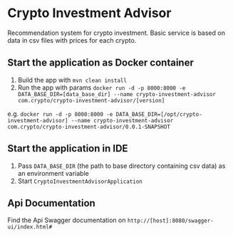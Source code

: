 # Crypto Investment Advisor

Recommendation system for crypto investment. 
Basic service is based on data in csv files with prices for each crypto.

## Start the application as Docker container

1. Build the app with
`mvn clean install`
2. Run the app with params `docker run -d -p 8000:8000 -e DATA_BASE_DIR=[data_base_dir] --name crypto-investment-advisor com.crypto/crypto-investment-advisor/[version]`

e.g. `docker run -d -p 8000:8000 -e DATA_BASE_DIR=[/opt/crypto-investment-advisor] --name crypto-investment-advisor com.crypto/crypto-investment-advisor/0.0.1-SNAPSHOT`

## Start the application in IDE
 1. Pass `DATA_BASE_DIR` (the path to base directory containing csv data) as an environment variable
 2. Start `CryptoInvestmentAdvisorApplication`

## Api Documentation
Find the Api Swagger documentation on
`http://[host]:8080/swagger-ui/index.html#`




